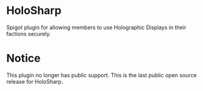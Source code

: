# HoloSharp
Spigot plugin for allowing members to use Holographic Displays in their factions securely.

# Notice
This plugin no longer has public support. This is the last public open source release for HoloSharp.
